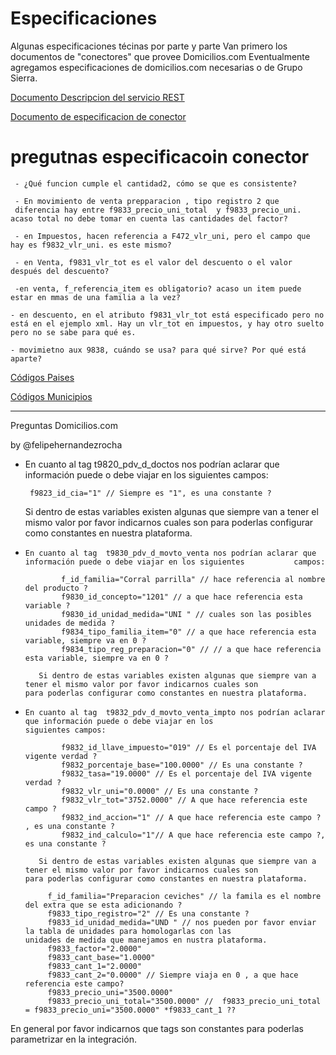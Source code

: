 #  Especificaciones

Algunas especificaciones técinas por parte y parte
Van primero los documentos de "conectores" que provee Domicilios.com
Eventualmente agregamos especificaciones de domicilios.com necesarias o de Grupo Sierra.

[Documento Descripcion del servicio REST](https://docs.google.com/document/d/1ZTf4hc82B3Xkz9Sx9-IuD1niZoWd2gTp4tgeMuB9X9s/edit?usp=sharing)

[Documento de especificacion de conector](https://docs.google.com/spreadsheets/d/1v3rnfED1wb_mbQ6km-7E_hFuOW3V9CpsHa7FhkHbtvs/edit?usp=sharing)

# pregutnas especificacoin conector
     
     - ¿Qué funcion cumple el cantidad2, cómo se que es consistente?

     - En movimiento de venta prepparacion , tipo registro 2 que
     diferencia hay entre f9833_precio_uni_total  y f9833_precio_uni. acaso total no debe tomar en cuenta las cantidades del factor?

     - en Impuestos, hacen referencia a F472_vlr_uni, pero el campo que hay es f9832_vlr_uni. es este mismo?

     - en Venta, f9831_vlr_tot es el valor del descuento o el valor después del descuento?

     -en venta, f_referencia_item es obligatorio? acaso un item puede estar en mmas de una familia a la vez?

    - en descuento, en el atributo f9831_vlr_tot está especificado pero no está en el ejemplo xml. Hay un vlr_tot en impuestos, y hay otro suelto pero no se sabe para qué es.

    - movimietno aux 9838, cuándo se usa? para qué sirve? Por qué está aparte?


[Códigos Paises](https://drive.google.com/file/d/1ThkuGxAwuisEfzYZymna2C-Cs_e_m25W/view?usp=sharing)

[Códigos Municipios](https://drive.google.com/file/d/1RmvTgXdn0Y9PffQAwlGibAP7vbI2M4h_/view?usp=sharing)

------------------------------------------------------------------------------------------------------------------------------

Preguntas Domicilios.com

by @felipehernandezrocha

-    En cuanto al tag t9820_pdv_d_doctos nos podrían aclarar que información puede o debe viajar en los siguientes campos:
          
          f9823_id_cia="1" // Siempre es "1", es una constante ?

        Si dentro de estas variables existen algunas que siempre van a tener el mismo valor por favor indicarnos cuales son           para poderlas configurar como constantes en nuestra plataforma.
        
-     En cuanto al tag  t9830_pdv_d_movto_venta nos podrían aclarar que información puede o debe viajar en los siguientes           campos:

              f_id_familia="Corral parrilla" // hace referencia al nombre del producto ?
              f9830_id_concepto="1201" // a que hace referencia esta variable ?
              f9830_id_unidad_medida="UNI " // cuales son las posibles unidades de medida ?
              f9834_tipo_familia_item="0" // a que hace referencia esta variable, siempre va en 0 ?
              f9834_tipo_reg_preparacion="0" // // a que hace referencia esta variable, siempre va en 0 ?
         
         Si dentro de estas variables existen algunas que siempre van a tener el mismo valor por favor indicarnos cuales son            para poderlas configurar como constantes en nuestra plataforma.

-     En cuanto al tag  t9832_pdv_d_movto_venta_impto nos podrían aclarar que información puede o debe viajar en los                 siguientes campos:

              f9832_id_llave_impuesto="019" // Es el porcentaje del IVA vigente verdad ?
              f9832_porcentaje_base="100.0000" // Es una constante ?
              f9832_tasa="19.0000" // Es el porcentaje del IVA vigente verdad ?
              f9832_vlr_uni="0.0000" // Es una constante ?
              f9832_vlr_tot="3752.0000" // A que hace referencia este campo ?
              f9832_ind_accion="1" // A que hace referencia este campo ? , es una constante ?
              f9832_ind_calculo="1"// A que hace referencia este campo ?, es una constante ?
         
         Si dentro de estas variables existen algunas que siempre van a tener el mismo valor por favor indicarnos cuales son            para poderlas configurar como constantes en nuestra plataforma.
         
           f_id_familia="Preparacion ceviches" // la famila es el nombre del extra que se esta adicionando ?
           f9833_tipo_registro="2" // Es una constante ?
           f9833_id_unidad_medida="UND " // nos pueden por favor enviar la tabla de unidades para homologarlas con las                                                     unidades de medida que manejamos en nustra plataforma.
           f9833_factor="2.0000" 
           f9833_cant_base="1.0000" 
           f9833_cant_1="2.0000" 
           f9833_cant_2="0.0000" // Siempre viaja en 0 , a que hace referencia este campo?
           f9833_precio_uni="3500.0000" 
           f9833_precio_uni_total="3500.0000" //  f9833_precio_uni_total = f9833_precio_uni="3500.0000" *f9833_cant_1 ??
           
En general por favor indicarnos que tags son constantes para poderlas parametrizar en la integración.

         



        
   
